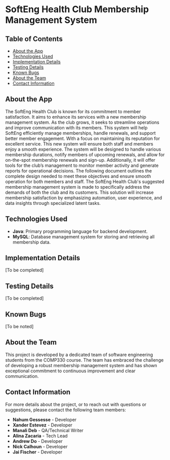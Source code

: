 # SoftEng Health Club Membership Management System

## Table of Contents
- [About the App](#about-the-app)
- [Technologies Used](#technologies-used)
- [Implementation Details](#implementation-details)
- [Testing Details](#testing-details)
- [Known Bugs](#known-bugs)
- [About the Team](#about-the-team)
- [Contact Information](#contact-information)

## About the App
The SoftEng Health Club is known for its commitment to member satisfaction. It aims to enhance its services with a new membership management system. As the club grows, it seeks to streamline operations and improve communication with its members. This system will help SoftEng efficiently manage memberships, handle renewals, and support better member engagement. With a focus on maintaining its reputation for excellent service. This new system will ensure both staff and members enjoy a smooth experience. The system will be designed to handle various membership durations, notify members of upcoming renewals, and allow for on-the-spot membership renewals and sign-up. Additionally, it will offer tools for the club’s management to monitor member activity and generate reports for operational decisions. The following document outlines the complete design needed to meet these objectives and ensure smooth operation for both members and staff. The SoftEng Health Club's suggested membership management system is made to specifically address the demands of both the club and its customers.  This solution will increase membership satisfaction by emphasizing automation, user experience, and data insights through specialized latent tasks.

## Technologies Used
- **Java**: Primary programming language for backend development.
- **MySQL**: Database management system for storing and retrieving all membership data.

## Implementation Details
[To be completed]

## Testing Details
[To be completed]

## Known Bugs
[To be noted]

## About the Team
This project is developed by a dedicated team of software engineering students from the COMP330 course. The team has embraced the challenge of developing a robust membership management system and has shown exceptional commitment to continuous improvement and clear communication.

## Contact Information
For more details about the project, or to reach out with questions or suggestions, please contact the following team members:
- **Nahum Gessesse** - Developer
- **Xander Estevez** - Developer
- **Manali Deb** - QA/Technical Writer
- **Alina Zacaria** - Tech Lead
- **Andrew Do** - Developer
- **Nick Calhoun** - Developer
- **Jai Fischer** - Developer 
